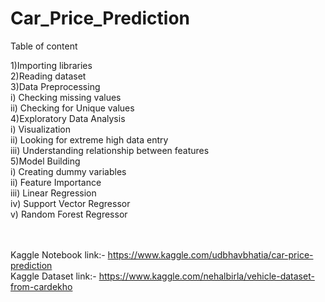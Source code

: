 # Car_Price_Prediction


Table of content<br>

1)Importing libraries<br>
2)Reading dataset<br>
3)Data Preprocessing<br>
   i) Checking missing values<br>
   ii) Checking for Unique values<br>
4)Exploratory Data Analysis<br>
   i) Visualization<br>
   ii) Looking for extreme high data entry<br>
   iii) Understanding relationship between features<br>
5)Model Building<br>
   i) Creating dummy variables<br>
   ii) Feature Importance<br>
   iii) Linear Regression<br>
   iv) Support Vector Regressor<br>
   v) Random Forest Regressor<br><br><br>
   
   
Kaggle Notebook link:- https://www.kaggle.com/udbhavbhatia/car-price-prediction<br>
Kaggle Dataset link:- https://www.kaggle.com/nehalbirla/vehicle-dataset-from-cardekho
